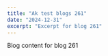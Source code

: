 ```yaml
---
title: "Ak test blogs 261"
date: "2024-12-31"
excerpt: "Excerpt for blog 261"
---
```


Blog content for blog 261